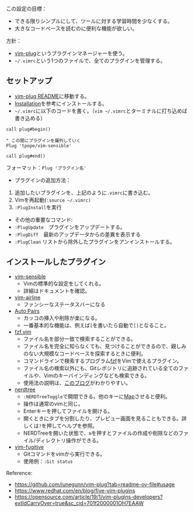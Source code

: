 この設定の目標：
- できる限りシンプルにして、ツールに対する学習時間を少なくする。
- 大きなコードベースを読むのに便利な機能が欲しい。

方針：
- [vim-plug](https://github.com/junegunn/vim-plug)というプラグインマネージャーを使う。
- `~/.vimrc`という1つのファイルで、全てのプラグインを管理する。

## セットアップ

- [vim-plug README](https://github.com/junegunn/vim-plug)に移動する。
- [Installation](https://github.com/junegunn/vim-plug?tab=readme-ov-file#installation)を参考にインストールする。
- `~/.vimrc`に以下のコードを書く。（`vim ~/.vimrc`とターミナルに打ち込めば書き込める）

```vimrc
call plug#begin()

" この間にプラグインを羅列していく
Plug 'tpope/vim-sensible'

call plug#end()
```

フォーマット：`Plug 'プラグイン名'`

- プラグインの追加方法：	
1. 追加したいプラグインを、上記のように`.vimrc`に書き込む。
2. Vimを再起動(`:source ~/.vimrc)`
3. `:PlugInstall`を実行

- その他の重要なコマンド:
- `:PlugUpdate`　プラグインをアップデートする。
- `:PlugDiff`　最新のアップデータからの差異を表示する 
- `:PlugClean` リストから除外したプラグインをアンインストールする。

## インストールしたプラグイン

- [vim-sensible](https://github.com/tpope/vim-sensible)
	- Vimの標準的な設定をしてくれる。
	- 詳細はドキュメントを確認。
- [vim-airline](https://github.com/vim-airline/vim-airline)
	- ファンシーなステータスバーになる
- [Auto Pairs](https://www.vim.org/scripts/script.php?script_id=3599)
	- カッコの挿入や削除が楽になる。
	- 一番基本的な機能は、例えば`[`を書いたら自動で`[]`となること。
- [fzf.vim](https://github.com/junegunn/fzf.vim)
	- ファイル名を部分一致で検索することができる。
	- ファイル名を完全に知らなくても、見つけることができるので、親しみのない大規模なコードベースを探索するときに便利。
	- コマンドラインで検索するプログラム[fzf](https://github.com/junegunn/fzf)をVimで使えるプラグイン。
	- ファイル名の検索以外にも、Gitレポジトリに追跡されている全てのファイルや、Vimのキーバインディングなども検索できる。
	- 使用法の説明は、[このブログ](https://www.redhat.com/en/blog/five-vim-plugins)がわかりやすい。
-  [nerdtree](https://github.com/preservim/nerdtree)
	- `:NERDTreeToggle`で開閉できる。他のキーに[Map](https://vimdoc.sourceforge.net/htmldoc/map.html#key-mapping)させると便利。
	- 操作は通常のvimと同じ。
	- Enterキーを押してファイルを開ける。
	- 開くときにタブを分割したり、プレビュー画面を見ることもできる。詳しくは`?`を押してヘルプを参照。
	- NERDTreeを開いた状態で、`m`を押すとファイルの作成や削除などのファイル/ディレクトリ操作ができる。
- [vim-fugitive](https://github.com/tpope/vim-fugitive)
	- Gitコマンドをvimから実行できる。
	- 使用例：`:Git status`


Reference:
- https://github.com/junegunn/vim-plug?tab=readme-ov-file#usage
- https://www.redhat.com/en/blog/five-vim-plugins
- https://opensource.com/article/19/1/vim-plugins-developers?extIdCarryOver=true&sc_cid=701f2000001OH7EAAW
